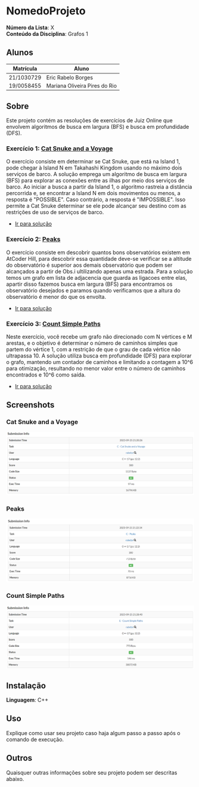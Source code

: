 # NomedoProjeto

**Número da Lista**: X<br>
**Conteúdo da Disciplina**: Grafos 1<br>

## Alunos
|Matrícula | Aluno |
| -- | -- |
| 21/1030729  |  Eric Rabelo Borges |
| 19/0058455  |  Mariana Oliveira Pires do Rio |

## Sobre 
Este projeto contém as resoluções de exercícios de Juiz Online que envolvem algoritmos de busca em largura (BFS) e busca em profundidade (DFS). 

### Exercício 1:  [Cat Snuke and a Voyage](https://atcoder.jp/contests/abc068/tasks/arc079_a)

O exercício consiste em determinar se Cat Snuke, que está na Island 1, pode chegar à Island N em Takahashi Kingdom usando no máximo dois serviços de barco. A solução emprega um algoritmo de busca em largura (BFS) para explorar as conexões entre as ilhas por meio dos serviços de barco. Ao iniciar a busca a partir da Island 1, o algoritmo rastreia a distância percorrida e, se encontrar a Island N em dois movimentos ou menos, a resposta é "POSSIBLE". Caso contrário, a resposta é "IMPOSSIBLE". Isso permite a Cat Snuke determinar se ele pode alcançar seu destino com as restrições de uso de serviços de barco.

- [Ir para solução](Soluções/CatSnukeandaVoyage.cpp)

### Exercício 2:  [Peaks](https://atcoder.jp/contests/abc166/tasks/abc166_c)

O exercício consiste em descobrir quantos bons observatórios existem em AtCoder Hill, para descobrir essa quantidade deve-se verificar se a altitude do observatório é superior aos demais observatório que podem ser alcançados a partir de Obs.i ultilizando apenas uma estrada.
Para a solução temos um grafo em lista de adjacencia que guarda as ligacoes entre elas, apartir disso fazemos busca em largura (BFS) para encontramos os observatório desejados e paramos quando verificamos que a altura do observatório é menor do que os envolta.

- [Ir para solução](Soluções/Peaks.cpp)

### Exercício 3:  [Count Simple Paths](https://atcoder.jp/contests/abc284/tasks/abc284_e)

Neste exercício, você recebe um grafo não direcionado com N vértices e M arestas, e o objetivo é determinar o número de caminhos simples que partem do vértice 1, com a restrição de que o grau de cada vértice não ultrapassa 10. A solução utiliza busca em profundidade (DFS) para explorar o grafo, mantendo um contador de caminhos e limitando a contagem a 10^6 para otimização, resultando no menor valor entre o número de caminhos encontrados e 10^6 como saída.

- [Ir para solução](Soluções/CountSimplePaths.cpp)

## Screenshots

### Cat Snuke and a Voyage 
![](Assets/catsnukeandvoyage.png)

### Peaks
![](Assets/peaks.png)

### Count Simple Paths
![](Assets/countpaths.png)

## Instalação 
**Linguagem**: C++<br>

## Uso 
Explique como usar seu projeto caso haja algum passo a passo após o comando de execução.

## Outros 
Quaisquer outras informações sobre seu projeto podem ser descritas abaixo.




